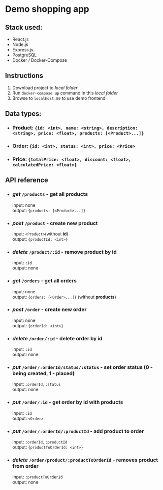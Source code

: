 # Demo shopping app

## Stack used:
* React.js
* Node.js
* Express.js
* PostgreSQL
* Docker / Docker-Compose
## Instructions
1. Download project to *local folder*
2. Run `docker-compose up` command in this *local folder*
3. Browse to `localhost:80` to use demo frontend

## Data types:
* ### Product: `{id: <int>, name: <string>, description: <string>, price: <float>, products: [<Product>...]}`
* ### Order: `{id: <int>, status: <int>, price: <Price>`
* ### Price: `{totalPrice: <float>, discount: <float>, calculatedPrice: <float>}`

## API reference


* ### *get* `/products` - get all products
    input: none\
    output: `{products: [<Product>...]}`  
  
* ### *post* `/product` - create new product
    input: `<Product>`(without **id**)\
    output: `{productId: <int>}`
  
* ### *delete* `/product/:id` - remove product by id
    input: `:id`\
    output: none
  
* ### *get* `/orders` - get all orders
    input: none\
    output: `{orders: [<Order>...]}` (without **products**) 
  
* ### *post* `/order` - create new order
    input: none\
    output: `{orderId: <int>}`
  
* ### *delete* `/order/:id` - delete order by id
    input: `:id`\
    output: none
  
* ### *put* `/order/:orderId/status/:status` - set order status (0 - being created, 1 - placed)
    input: `:orderId`, `:status`\
    output: none
  
* ### *put* `/order/:id` - get order by id with products
    input: `:id`\
    output: `<Order>`
  
* ### *put* `/order/:orderId/:productId` - add product to order
    input: `:orderId`, `:productId`\
    output: `{productToOrderId: <int>}`
  
* ### *delete* `/order/product/:productToOrderId` - removes product from order
    input: `:productToOrderId`\
    output: none
